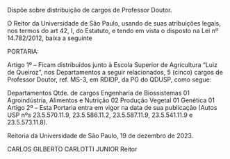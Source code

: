 Dispõe sobre distribuição de cargos de Professor Doutor.

O Reitor da Universidade de São Paulo, usando de suas atribuições legais, nos termos do art 42, I, do Estatuto, e tendo em vista o disposto na Lei nº 14.782/2012, baixa a seguinte

PORTARIA:

Artigo 1º – Ficam distribuídos junto à Escola Superior de Agricultura “Luiz de Queiroz”, nos Departamentos a seguir relacionados, 5 (cinco) cargos de Professor Doutor, ref. MS-3, em RDIDP, da PG do QDUSP, como segue:

Departamentos	Qtde. de cargos
Engenharia de Biossistemas	01
Agroindústria, Alimentos e Nutrição	02
Produção Vegetal	01
Genética	01
Artigo 2º – Esta Portaria entra em vigor na data de sua publicação (Autos USP nºs 23.5.570.11.9, 23.5.586.11.2, 23.5.587.11.9, 23.5.541.11.9 e 23.5.573.11.8).

Reitoria da Universidade de São Paulo, 19 de dezembro de 2023.

CARLOS GILBERTO CARLOTTI JUNIOR
Reitor